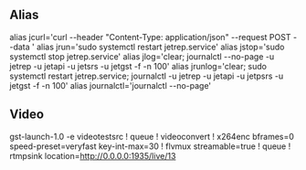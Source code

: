 ## Alias

alias jcurl='curl --header  "Content-Type: application/json" --request POST --data '
alias jrun='sudo systemctl restart jetrep.service'
alias jstop='sudo systemctl stop jetrep.service'
alias jlog='clear; journalctl --no-page -u jetrep -u jetapi -u jetsrs -u jetgst -f -n 100'
alias jrunlog='clear; sudo systemctl restart jetrep.service; journalctl -u jetrep -u jetapi -u jetpsrs -u jetgst -f -n 100'
alias journalctl='journalctl --no-page'

## Video

gst-launch-1.0 -e videotestsrc ! queue ! videoconvert ! x264enc bframes=0 speed-preset=veryfast key-int-max=30 ! flvmux streamable=true ! queue ! rtmpsink location=http://0.0.0.0:1935/live/13
